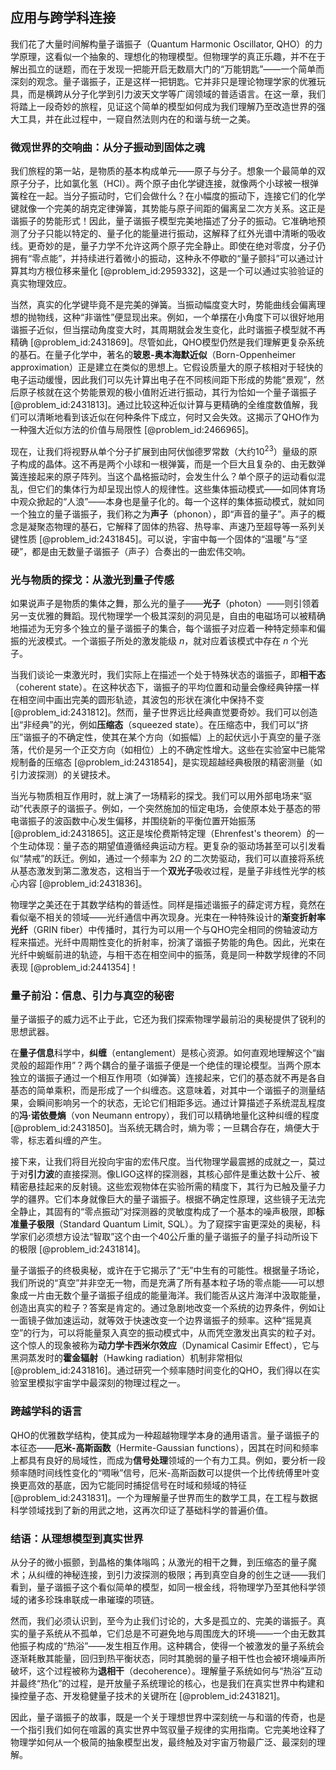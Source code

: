 ## 应用与跨学科连接

我们花了大量时间解构量子谐振子（Quantum Harmonic Oscillator, QHO）的力学原理，这看似一个抽象的、理想化的物理模型。但物理学的真正乐趣，并不在于解出孤立的谜题，而在于发现一把能开启无数扇大门的“万能钥匙”——一个简单而深刻的观念。量子谐振子，正是这样一把钥匙。它并非只是理论物理学家的优雅玩具，而是横跨从分子化学到引力波天文学等广阔领域的普适语言。在这一章，我们将踏上一段奇妙的旅程，见证这个简单的模型如何成为我们理解乃至改造世界的强大工具，并在此过程中，一窥自然法则内在的和谐与统一之美。

### 微观世界的交响曲：从分子振动到固体之魂

我们旅程的第一站，是物质的基本构成单元——原子与分子。想象一个最简单的双原子分子，比如氯化氢（HCl）。两个原子由化学键连接，就像两个小球被一根弹簧栓在一起。当分子振动时，它们会做什么？在小幅度的振动下，连接它们的化学键就像一个完美的胡克定律弹簧，其势能与原子间距的偏离呈二次方关系。这正是谐振子的势能形式！因此，量子谐振子模型完美地描述了分子的振动。它准确地预测了分子只能以特定的、量子化的能量进行振动，这解释了红外光谱中清晰的吸收线。更奇妙的是，量子力学不允许这两个原子完全静止。即使在绝对零度，分子仍拥有“零点能”，并持续进行着微小的振动，这种永不停歇的“量子颤抖”可以通过计算其均方根位移来量化 [@problem_id:2959332]，这是一个可以通过实验验证的真实物理效应。

当然，真实的化学键毕竟不是完美的弹簧。当振动幅度变大时，势能曲线会偏离理想的抛物线，这种“非谐性”便显现出来。例如，一个单摆在小角度下可以很好地用谐振子近似，但当摆动角度变大时，其周期就会发生变化，此时谐振子模型就不再精确 [@problem_id:2431869]。尽管如此，QHO模型仍然是我们理解更复杂系统的基石。在量子化学中，著名的**玻恩-奥本海默近似**（Born-Oppenheimer approximation）正是建立在类似的思想上。它假设质量大的原子核相对于轻快的电子运动缓慢，因此我们可以先计算出电子在不同核间距下形成的势能“景观”，然后原子核就在这个势能景观的极小值附近进行振动，其行为恰如一个量子谐振子 [@problem_id:2431813]。通过比较这种近似计算与更精确的全维度数值解，我们可以清晰地看到该近似在何种条件下成立，何时又会失效。这揭示了QHO作为一种强大近似方法的价值与局限性 [@problem_id:2466965]。

现在，让我们将视野从单个分子扩展到由阿伏伽德罗常数（大约$10^{23}$）量级的原子构成的晶体。这不再是两个小球和一根弹簧，而是一个巨大且复杂的、由无数弹簧连接起来的原子阵列。当这个晶格振动时，会发生什么？单个原子的运动看似混乱，但它们的集体行为却呈现出惊人的规律性。这些集体振动模式——如同体育场中观众掀起的“人浪”——本身也是量子化的。每一个这样的集体振动模式，就如同一个独立的量子谐振子，我们称之为**声子**（phonon），即“声音的量子”。声子的概念是凝聚态物理的基石，它解释了固体的热容、热导率、声速乃至超导等一系列关键性质 [@problem_id:2431845]。可以说，宇宙中每一个固体的“温暖”与“坚硬”，都是由无数量子谐振子（声子）合奏出的一曲宏伟交响。

### 光与物质的探戈：从激光到量子传感

如果说声子是物质的集体之舞，那么光的量子——**光子**（photon）——则引领着另一支优雅的舞蹈。现代物理学一个极其深刻的洞见是，自由的电磁场可以被精确地描述为无穷多个独立的量子谐振子的集合，每个谐振子对应着一种特定频率和偏振的光波模式。一个谐振子所处的激发能级 $n$，就对应着该模式中存在 $n$ 个光子。

当我们谈论一束激光时，我们实际上在描述一个处于特殊状态的谐振子，即**相干态**（coherent state）。在这种状态下，谐振子的平均位置和动量会像经典钟摆一样在相空间中画出完美的圆形轨迹，其波包的形状在演化中保持不变 [@problem_id:2431812]。然而，量子世界远比经典直觉要奇妙。我们可以创造出“非经典”的光，例如**压缩态**（squeezed state）。在压缩态中，我们可以“挤压”谐振子的不确定性，使其在某个方向（如振幅）上的起伏远小于真空的量子涨落，代价是另一个正交方向（如相位）上的不确定性增大。这些在实验室中已能常规制备的压缩态 [@problem_id:2431854]，是实现超越经典极限的精密测量（如引力波探测）的关键技术。

当光与物质相互作用时，就上演了一场精彩的探戈。我们可以用外部电场来“驱动”代表原子的谐振子。例如，一个突然施加的恒定电场，会使原本处于基态的带电谐振子的波函数中心发生偏移，并围绕新的平衡位置开始振荡 [@problem_id:2431865]。这正是埃伦费斯特定理（Ehrenfest's theorem）的一个生动体现：量子态的期望值遵循经典运动方程。更复杂的驱动场甚至可以引发看似“禁戒”的跃迁。例如，通过一个频率为 $2\Omega$ 的二次势驱动，我们可以直接将系统从基态激发到第二激发态，这相当于一个**双光子**吸收过程，是量子非线性光学的核心内容 [@problem_id:2431836]。

物理学之美还在于其数学结构的普适性。同样是描述谐振子的薛定谔方程，竟然在看似毫不相关的领域——光纤通信中再次现身。光束在一种特殊设计的**渐变折射率光纤**（GRIN fiber）中传播时，其行为可以用一个与QHO完全相同的傍轴波动方程来描述。光纤中周期性变化的折射率，扮演了谐振子势能的角色。因此，光束在光纤中蜿蜒前进的轨迹，与相干态在相空间中的振荡，竟是同一种数学规律的不同表现 [@problem_id:2441354]！

### 量子前沿：信息、引力与真空的秘密

量子谐振子的威力远不止于此，它还为我们探索物理学最前沿的奥秘提供了锐利的思想武器。

在**量子信息**科学中，**纠缠**（entanglement）是核心资源。如何直观地理解这个“幽灵般的超距作用”？两个耦合的量子谐振子便是一个绝佳的理论模型。当两个原本独立的谐振子通过一个相互作用项（如弹簧）连接起来，它们的基态就不再是各自基态的简单乘积，而是形成了一个纠缠态。这意味着，对其中一个谐振子的测量结果，会瞬间影响另一个的状态，无论它们相距多远。通过计算描述子系统混乱程度的**冯·诺依曼熵**（von Neumann entropy），我们可以精确地量化这种纠缠的程度 [@problem_id:2431850]。当系统无耦合时，熵为零；一旦耦合存在，熵便大于零，标志着纠缠的产生。

接下来，让我们将目光投向宇宙的宏伟尺度。当代物理学最震撼的成就之一，莫过于对**引力波**的直接探测。像LIGO这样的探测器，其核心部件是重达数十公斤、被精密悬挂起来的反射镜。这些宏观物体在实验所需的精度下，其行为已触及量子力学的疆界。它们本身就像巨大的量子谐振子。根据不确定性原理，这些镜子无法完全静止，其固有的“零点振动”对探测器的灵敏度构成了一个基本的噪声极限，即**标准量子极限**（Standard Quantum Limit, SQL）。为了窥探宇宙更深处的奥秘，科学家们必须想方设法“智取”这个由一个40公斤重的量子谐振子的量子抖动所设下的极限 [@problem_id:2431814]。

量子谐振子的终极奥秘，或许在于它揭示了“无”中生有的可能性。根据量子场论，我们所说的“真空”并非空无一物，而是充满了所有基本粒子场的零点能——可以想象成一片由无数个量子谐振子组成的能量海洋。我们能否从这片海洋中汲取能量，创造出真实的粒子？答案是肯定的。通过急剧地改变一个系统的边界条件，例如让一面镜子做加速运动，就等效于快速改变一个边界谐振子的频率。这种“摇晃真空”的行为，可以将能量泵入真空的振动模式中，从而凭空激发出真实的粒子对。这个惊人的现象被称为**动力学卡西米尔效应**（Dynamical Casimir Effect），它与黑洞蒸发时的**霍金辐射**（Hawking radiation）机制非常相似 [@problem_id:2431816]。通过研究一个频率随时间变化的QHO，我们得以在实验室里模拟宇宙学中最深刻的物理过程之一。

### 跨越学科的语言

QHO的优雅数学结构，使其成为一种超越物理学本身的通用语言。量子谐振子的本征态——**厄米-高斯函数**（Hermite-Gaussian functions），因其在时间和频率上都具有良好的局域性，而成为**信号处理**领域的一个有力工具。例如，要分析一段频率随时间线性变化的“啁啾”信号，厄米-高斯函数可以提供一个比传统傅里叶变换更高效的基底，因为它能同时捕捉信号在时域和频域的特征 [@problem_id:2431831]。一个为理解量子世界而生的数学工具，在工程与数据科学领域找到了新的用武之地，这再次印证了基础科学的普遍价值。

### 结语：从理想模型到真实世界

从分子的微小振颤，到晶格的集体嗡鸣；从激光的相干之舞，到压缩态的量子魔术；从纠缠的神秘连接，到引力波探测的极限；再到真空自身的创生之谜——我们看到，量子谐振子这个看似简单的模型，如同一根金线，将物理学乃至其他科学领域的诸多珍珠串联成一串璀璨的项链。

然而，我们必须认识到，至今为止我们讨论的，大多是孤立的、完美的谐振子。真实的量子系统从不孤单，它们总是不可避免地与周围庞大的环境——一个由无数其他振子构成的“热浴”——发生相互作用。这种耦合，使得一个被激发的量子系统会逐渐耗散其能量，回归到热平衡状态，同时其脆弱的量子相干性也会被环境噪声所破坏，这个过程被称为**退相干**（decoherence）。理解量子系统如何与“热浴”互动并最终“热化”的过程，是开放量子系统理论的核心，也是我们在真实世界中构建和操控量子态、开发稳健量子技术的关键所在 [@problem_id:2431821]。

因此，量子谐振子的故事，既是一个关于理想世界中深刻统一与和谐的传奇，也是一个指引我们如何在喧嚣的真实世界中驾驭量子规律的实用指南。它完美地诠释了物理学如何从一个极简的抽象模型出发，最终触及对宇宙万物最广泛、最深刻的理解。